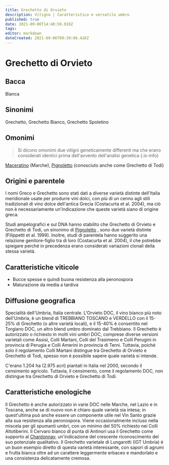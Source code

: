 ```yaml
---
title: Grechetto di Orvieto
description: Vitigno | Caratteristico e versatile umbro
published: true
date: 2021-09-06T14:48:59.016Z
tags: 
editor: markdown
dateCreated: 2021-09-06T09:39:06.426Z
---
```


# Grechetto di Orvieto

## Bacca
Bianca

## Sinonimi
Grechetto, Grechetto Bianco, Grechetto Spoletino

## Omonimi
> Si dicono omonimi due vitigni geneticamente differenti ma che erano considerati identici prima dell'avvento dell'analisi genetica
{.is-info}

[Maceratino](/vitigni/Italia/maceratino) (Marche), [Pignoletto](/vitigni/Italia/pignoletto)  (conosciuto anche come Grechetto di Todi)


## Origini e parentele
I nomi Greco e Grechetto sono stati dati a diverse varietà distinte dell'Italia meridionale usate per produrre vini dolci, con più di un cenno agli stili tradizionali di vino dolce dell'antica Grecia (Costacurta et al. 2004), ma ciò non è necessariamente un'indicazione che queste varietà siano di origine greca.

Studi ampelografici e sul DNA hanno stabilito che Grechetto di Orvieto e Grechetto di Todi, un sinonimo di [Pignoletto](/vitigni/Italia/pignoletto) , sono due varietà distinte (Filippetti et al. 1999). Inoltre, studi di parentela hanno suggerito una relazione genitore-figlio tra di loro (Costacurta et al. 2004), il che potrebbe spiegare perché in precedenza erano considerati variazioni clonali della stessa varietà.

## Caratteristiche viticole

- Bucce spesse e quindi buona resistenza alla peronospora 
- Maturazione da media a tardiva

## Diffusione geografica

Specialità dell'Umbria, Italia centrale. L'Orvieto DOC, il vino bianco più noto dell'Umbria, è un blend di TREBBIANO TOSCANO e VERDELLO con il 15-25% di Grechetto (o altre varietà locali), e il 15-40% è consentito nel Torgiano DOC, un altro blend umbro dominato dal Trebbiano. Il Grechetto è autorizzato o richiesto in molti vini umbri DOC, comprese diverse versioni varietali come Assisi, Colli Martani, Colli del Trasimeno e Colli Perugini in provincia di Perugia e Colli Amerini in provincia di Terni. Tuttavia, poiché solo il regolamento Colli Martani distingue tra Grechetto di Orvieto e Grechetto di Todi, spesso non è possibile sapere quale varietà si intende.

C'erano 1.204 ha (2.975 acri) piantati in Italia nel 2000, secondo il censimento agricolo. Tuttavia, il censimento, come il regolamento DOC, non distingue tra Grechetto di Orvieto e Grechetto di Todi.

## Caratteristiche enologiche

Il Grechetto è anche autorizzato in varie DOC nelle Marche, nel Lazio e in Toscana, anche se di nuovo non è chiaro quale varietà sia intesa; in quest'ultima può anche essere un componente utile nel Vin Santo grazie alla sua resistenza alla peronospora. Viene occasionalmente incluso nella miscela per gli spumanti umbri, con un minimo del 50% richiesto nei Colli Altotiberini. Il Cervaro bianco di punta di Antinori usa il Grechetto come supporto al [Chardonnay](/vitigni/Francia/chardonnay), un'indicazione del crescente riconoscimento del suo potenziale qualitativo. Il Grechetto varietale di Lungarotti (IGT Umbria) è un buon esempio diretto di questa varietà interessante, con sapori di agrumi e frutta bianca oltre ad un carattere leggermente erbaceo e mandorlato e una consistenza delicatamente cremosa.


